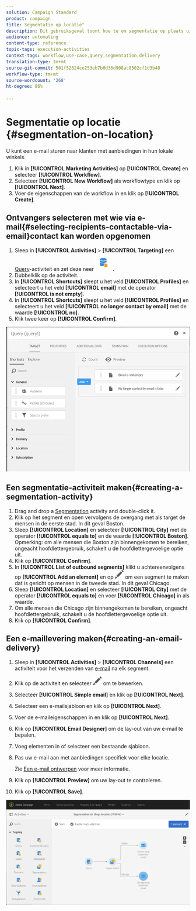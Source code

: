 ```yaml
---
solution: Campaign Standard
product: campaign
title: Segmentatie op locatie"
description: Dit gebruiksgeval toont hoe te om segmentatie op plaats uit te voeren.
audience: automating
content-type: reference
topic-tags: execution-activities
context-tags: workflow,use-case,query,segmentation,delivery
translation-type: tm+mt
source-git-commit: 501f52624ce253eb7b0d36d908ac8502cf1d3b48
workflow-type: tm+mt
source-wordcount: '268'
ht-degree: 86%

---
```



# Segmentatie op locatie {#segmentation-on-location}

U kunt een e-mail sturen naar klanten met aanbiedingen in hun lokale winkels.

1. Klik in **[!UICONTROL Marketing Activities]** op **[!UICONTROL Create]** en selecteer **[!UICONTROL Workflow]**.
1. Selecteer **[!UICONTROL New Workflow]** als workflowtype en klik op **[!UICONTROL Next]**.
1. Voer de eigenschappen van de workflow in en klik op **[!UICONTROL Create]**.

## Ontvangers selecteren met wie via e-mail{#selecting-recipients-contactable-via-email}contact kan worden opgenomen

1. Sleep in **[!UICONTROL Activities]** > **[!UICONTROL Targeting]** een [Query](../../automating/using/query.md)-activiteit en zet deze neer ![](assets/query.png).
1. Dubbelklik op de activiteit.
1. In **[!UICONTROL Shortcuts]** sleept u het veld **[!UICONTROL Profiles]** en selecteert u het veld **[!UICONTROL email]** met de operator **[!UICONTROL is not empty]**.
1. In **[!UICONTROL Shortcuts]** sleept u het veld **[!UICONTROL Profiles]** en selecteert u het veld **[!UICONTROL no longer contact by email]** met de waarde **[!UICONTROL no]**.
1. Klik twee keer op **[!UICONTROL Confirm]**.

![](assets/wf-complement-query.png)

## Een segmentatie-activiteit maken{#creating-a-segmentation-activity}

1. Drag and drop a [Segmentation](../../automating/using/segmentation.md) activity and double-click it.
1. Klik op het segment en open vervolgens de overgang met als target de mensen in de eerste stad. In dit geval Boston.
1. Sleep **[!UICONTROL Location]** en selecteer **[!UICONTROL City]** met de operator **[!UICONTROL equals to]** en de waarde **[!UICONTROL Boston]**.
Opmerking: om alle mensen die Boston zijn binnengekomen te bereiken, ongeacht hoofdlettergebruik, schakelt u de hoofdlettergevoelige optie uit.
1. Klik op **[!UICONTROL Confirm]**.
1. In **[!UICONTROL List of outbound segments]** klikt u achtereenvolgens op **[!UICONTROL Add an element]** en op ![](assets/edit_darkgrey-24px.png) om een segment te maken dat is gericht op mensen in de tweede stad. In dit geval Chicago.
1. Sleep **[!UICONTROL Location]** en selecteer **[!UICONTROL City]** met de operator **[!UICONTROL equals to]** en voer **[!UICONTROL Chicago]** in als waarde.
1. Om alle mensen die Chicago zijn binnengekomen te bereiken, ongeacht hoofdlettergebruik, schakelt u de hoofdlettergevoelige optie uit.
1. Klik op **[!UICONTROL Confirm]**.

## Een e-maillevering maken{#creating-an-email-delivery}

1. Sleep in **[!UICONTROL Activities]** > **[!UICONTROL Channels]** een activiteit voor het verzenden van [e-mail](../../automating/using/email-delivery.md) na elk segment.
1. Klik op de activiteit en selecteer ![](assets/edit_darkgrey-24px.png) om te bewerken.
1. Selecteer **[!UICONTROL Simple email]** en klik op **[!UICONTROL Next]**.
1. Selecteer een e-mailsjabloon en klik op **[!UICONTROL Next]**.
1. Voer de e-maileigenschappen in en klik op **[!UICONTROL Next]**.
1. Klik op **[!UICONTROL Email Designer]** om de lay-out van uw e-mail te bepalen.
1. Voeg elementen in of selecteer een bestaande sjabloon.
1. Pas uw e-mail aan met aanbiedingen specifiek voor elke locatie.

   Zie [Een e-mail ontwerpen](../../designing/using/designing-from-scratch.md#designing-an-email-content-from-scratch) voor meer informatie.

1. Klik op **[!UICONTROL Preview]** om uw lay-out te controleren.
1. Klik op **[!UICONTROL Save]**.

![](assets/wf-segmentation-location.png)

